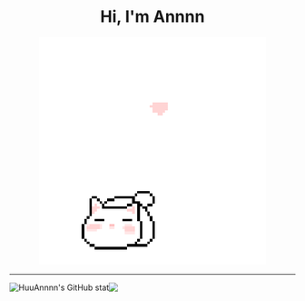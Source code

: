 <h1 align='center'>Hi, I'm Annnn</h1>

<p align="center">
 <img src="cat_intro.gif" />
</p>

___

<div align='center' style='display: flex; flex-direction: row'>
 <img style='display: block' alt="HuuAnnnn's GitHub stat" src='https://github-readme-stats.vercel.app/api?username=HuuAnnnn&show_icons=true&theme=react' />
 <img style='display: block' src='https://github-readme-stats.vercel.app/api/top-langs/?username=HuuAnnnn&layout=compact)](https://github.com/anuraghazra/github-readme-stats' />
</div>
